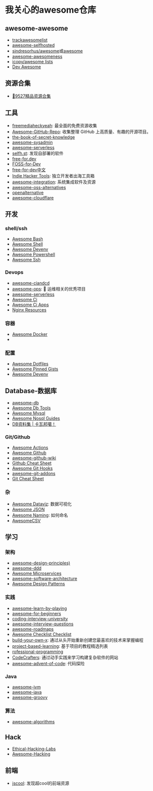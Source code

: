 # 我关心的awesome仓库

## awesome-awesome
- [trackawesomelist](https://www.trackawesomelist.com/)
- [awesome-selfhosted](https://awesome-selfhosted.net/)
- [sindresorhus/awesome](https://project-awesome.org/)或[awesome](https://github.com/sindresorhus/awesome)
- [awesome-awesomeness](https://github.com/bayandin/awesome-awesomeness)
- [icopy/awesome lists](https://asmen.icopy.site/)
- [Dev Awesome](https://wener.me/notes/dev/awesome)

## 资源合集
- [🌈9527精品资源合集](https://www.yuque.com/eureka9527/0007)

## 工具
- [freemediaheckyeah](https://fmhy.net/): 最全面的免费资源收集
- [Awesome-GitHub-Repo](https://github.com/Wechat-ggGitHub/Awesome-GitHub-Repo): 收集整理 GitHub 上高质量、有趣的开源项目。
- [the-book-of-secret-knowledge](https://github.com/trimstray/the-book-of-secret-knowledge)
- [awesome-sysadmin](https://github.com/awesome-foss/awesome-sysadmin)
- [awesome-serverless](https://github.com/anaibol/awesome-serverless)
- [selfh.st](https://selfh.st/apps/): 发现自部署的软件
- [free-for.dev](https://free-for.dev/#/)
- [FOSS-for-Dev](https://github.com/tvvocold/FOSS-for-Dev)
- [free-for-dev中文](https://github.com/tvvocold/free-for-dev-zh)
- [Indie Hacker Tools](https://indiehackertools.net/): 独立开发者出海工具箱
- [awesome-integration](https://github.com/stn1slv/awesome-integration): 系统集成软件及资源
- [awesome-oss-alternatives](https://github.com/RunaCapital/awesome-oss-alternatives)
- [openalternative](https://openalternative.co/)
- [awesome-cloudflare](https://github.com/irazasyed/awesome-cloudflare)

## 开发
### shell/ssh
- [Awesome Bash](https://github.com/awesome-lists/awesome-bash)
- [Awesome Shell](https://github.com/alebcay/awesome-shell)
- [Awesome Devenv](https://github.com/jondot/awesome-devenv)
- [Awesome Powershell](https://github.com/janikvonrotz/awesome-powershell)
- [Awesome Ssh](https://github.com/moul/awesome-ssh)
### Devops
- [awesome-ciandcd](https://github.com/cicdops/awesome-ciandcd)
- [awesome-ops](https://github.com/eryajf/awesome-ops): 🧰 运维相关的优秀项目
- [awesome-serverless](https://github.com/anaibol/awesome-serverless)
- [Awesome Ci](https://github.com/ligurio/awesome-ci)
- [Awesome Ci Apps](https://github.com/agarrharr/awesome-cli-apps)
- [Nginx Resources](https://github.com/fcambus/nginx-resources)
### 容器
- [Awesome Docker](https://github.com/veggiemonk/awesome-docker)
- [](https://github.com/ramitsurana/awesome-kubernetes)
### 配置
- [Awesome Dotfiles](https://github.com/webpro/awesome-dotfiles)
- [Awesome Pinned Gists](https://github.com/matchai/awesome-pinned-gists)
- [Awesome Devenv](https://github.com/jondot/awesome-devenv)
## Database-数据库
- [awesome-db](https://github.com/numetriclabz/awesome-db)
- [Awesome Db Tools](https://github.com/mgramin/awesome-db-tools/)
- [Awesome Mysql](https://github.com/shlomi-noach/awesome-mysql/)
- [Awesome Nosql Guides](https://github.com/erictleung/awesome-nosql-guides/)
- [DB资料集 | 卡瓦邦噶！](https://www.kawabangga.com/db)
### Git/Github
- [Awesome Actions](https://github.com/sdras/awesome-actions)
- [Awesome Github](https://github.com/phillipadsmith/awesome-github)
- [awesome-github-wiki](https://github.com/MyHoneyBadger/awesome-github-wiki)
- [Github Cheat Sheet](https://github.com/tiimgreen/github-cheat-sheet)
- [Awesome Git Hooks](https://github.com/CompSciLauren/awesome-git-hooks)
- [awesome-git-addons](https://github.com/stevemao/awesome-git-addons)
- [Git Cheat Sheet](https://github.com/arslanbilal/git-cheat-sheet)

### 杂
- [Awesome Dataviz](https://github.com/javierluraschi/awesome-dataviz): 数据可视化
- [Awesome JSON](https://github.com/burningtree/awesome-json)
- [Awesome Naming](https://github.com/gruhn/awesome-naming): 如何命名
- [AwesomeCSV](https://github.com/secretGeek/AwesomeCSV)
## 学习
### 架构
- [awesome-design-principles)](https://github.com/robinstickel/awesome-design-principles)
- [awesome-ddd](https://github.com/heynickc/awesome-ddd)
- [Awesome Microservices](https://github.com/mfornos/awesome-microservices)
- [awesome-software-architecture](https://github.com/simskij/awesome-software-architecture)
- [Awesome Design Patterns](https://github.com/DovAmir/awesome-design-patterns)
### 实践
- [awesome-learn-by-playing](https://github.com/lmammino/awesome-learn-by-playing)
- [awesome-for-beginners](https://github.com/MunGell/awesome-for-beginners)
- [coding-interview-university](https://github.com/jwasham/coding-interview-university)
- [awesome-interview-questions](https://github.com/DopplerHQ/awesome-interview-questions)
- [awesome-roadmaps](https://github.com/liuchong/awesome-roadmaps)
- [Awesome Checklist Checklist](https://github.com/huyingjie/Checklist-Checklist)
- [build-your-own-x](https://github.com/codecrafters-io/build-your-own-x): 通过从头开始重新创建您最喜欢的技术来掌握编程
- [project-based-learning](https://github.com/practical-tutorials/project-based-learning): 基于项目的教程精选列表
- [rofessional-programming](https://github.com/charlax/professional-programming)
- [CodeCrafters](https://app.codecrafters.io/catalog): 通过动手实践来学习构建复杂软件的网站
- [awesome-advent-of-code](https://github.com/Bogdanp/awesome-advent-of-code): 代码探险
### Java
- [awesome-jvm](https://github.com/deephacks/awesome-jvm)
- [awesome-java](https://github.com/akullpp/awesome-java)
- [awesome-groovy](https://github.com/kdabir/awesome-groovy)
### 算法
- [awesome-algorithms](https://github.com/tayllan/awesome-algorithms)

## Hack
- [Ethical-Hacking-Labs](https://github.com/Samsar4/Ethical-Hacking-Labs)
- [Awesome-Hacking](https://github.com/Hack-with-Github/Awesome-Hacking)

  
## 前端
- [jscool](https://jscool.cn/): 发现超cool的前端资源

